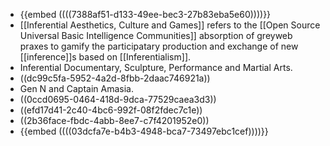 - {{embed  ((((7388af51-d133-49ee-bec3-27b83eba5e60))))}}
- [[Inferential Aesthetics, Culture and Games]] refers to the [[Open Source Universal Basic Intelligence Communities]] absorption of greyweb praxes to gamify the participatary production and exchange of new [[inference]]s based on [[Inferentialism]].
- Inferential Documentary, Sculpture, Performance and Martial Arts.
- ((dc99c5fa-5952-4a2d-8fbb-2daac746921a))
- Gen N and Captain Amasia.
- ((0ccd0695-0464-418d-9dca-77529caea3d3))
- ((efd17d41-2c40-4bc6-992f-08f2fdec7c1e))
- ((2b36face-fbdc-4abb-8ee7-c7f4201952e0))
- {{embed  ((((03dcfa7e-b4b3-4948-bca7-73497ebc1cef))))}}